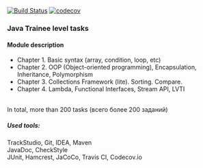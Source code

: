 [![Build Status](https://travis-ci.org/yarmail/job4j.svg?branch=master)](https://travis-ci.org/yarmail/job4j)
[![codecov](https://codecov.io/gh/yarmail/job4j/branch/master/graph/badge.svg)](https://codecov.io/gh/yarmail/job4j)

### Java Trainee level tasks

#### Module description
* Chapter 1. Basic syntax (array, condition, loop, etc) 
* Chapter 2. OOP (Object-oriented programming), Encapsulation, Inheritance, Polymorphism
* Chapter 3. Collections Framework (lite). Sorting. Compare.
* Chapter 4. Lambda, Functional Interfaces, Stream API, LVTI
<br>
In total, more than 200 tasks (всего более 200 заданий)

##### Used tools:
TrackStudio, Git, IDEA, Maven <br>
JavaDoc, СheckStyle <br> 
JUnit, Hamcrest, JaCoCo, Travis CI, Codecov.io  
<br><br>

